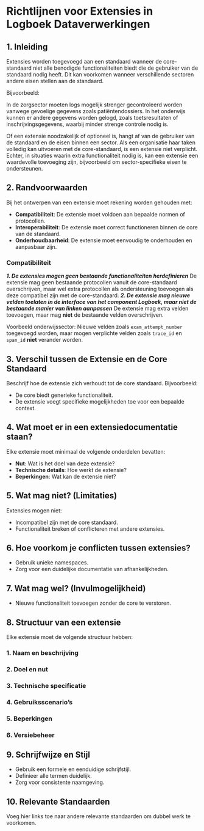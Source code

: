 # Richtlijnen voor Extensies in Logboek Dataverwerkingen

## 1. Inleiding
Extensies worden toegevoegd aan een standaard wanneer de core-standaard niet alle benodigde functionaliteiten biedt die de gebruiker van de standaard nodig heeft. Dit kan voorkomen wanneer verschillende sectoren andere eisen stellen aan de standaard.

Bijvoorbeeld:

In de zorgsector moeten logs mogelijk strenger gecontroleerd worden vanwege gevoelige gegevens zoals patiëntendossiers.
In het onderwijs kunnen er andere gegevens worden gelogd, zoals toetsresultaten of inschrijvingsgegevens, waarbij minder strenge controle nodig is.

Of een extensie noodzakelijk of optioneel is, hangt af van de gebruiker van de standaard en de eisen binnen een sector. Als een organisatie haar taken volledig kan uitvoeren met de core-standaard, is een extensie niet verplicht. Echter, in situaties waarin extra functionaliteit nodig is, kan een extensie een waardevolle toevoeging zijn, bijvoorbeeld om sector-specifieke eisen te ondersteunen.

## 2. Randvoorwaarden
Bij het ontwerpen van een extensie moet rekening worden gehouden met:
- **Compatibiliteit**: De extensie moet voldoen aan bepaalde normen of protocollen.
- **Interoperabiliteit**: De extensie moet correct functioneren binnen de core van de standaard.
- **Onderhoudbaarheid**: De extensie moet eenvoudig te onderhouden en aanpasbaar zijn.

### Compatibiliteit
***1. De extensies mogen geen bestaande functionaliteiten herdefinieren***
De extensie mag geen bestaande protocollen vanuit de core-standaard overschrijven, maar wel extra protocollen als ondersteuning toevoegen als deze compatibel zijn met de core-standaard.
***2. De extensie mag nieuwe velden toelaten in de interface van het component Logboek, maar niet de bestaande manier van linken aanpassen***
De extensie mag extra velden toevoegen, maar mag **niet** de bestaande velden overschrijven. 

Voorbeeld onderwijssector: Nieuwe velden zoals ```exam_attempt_number``` toegevoegd worden, maar mogen verplichte velden zoals ```trace_id``` en ```span_id``` **niet** verander worden.

## 3. Verschil tussen de Extensie en de Core Standaard
Beschrijf hoe de extensie zich verhoudt tot de core standaard. Bijvoorbeeld:
- De core biedt generieke functionaliteit.
- De extensie voegt specifieke mogelijkheden toe voor een bepaalde context.

## 4. Wat moet er in een extensiedocumentatie staan?
Elke extensie moet minimaal de volgende onderdelen bevatten:
- **Nut**: Wat is het doel van deze extensie?
- **Technische details**: Hoe werkt de extensie?
- **Beperkingen**: Wat kan de extensie niet?

## 5. Wat mag niet? (Limitaties)
Extensies mogen niet:
- Incompatibel zijn met de core standaard.
- Functionaliteit breken of conflicteren met andere extensies.

## 6. Hoe voorkom je conflicten tussen extensies?
- Gebruik unieke namespaces.
- Zorg voor een duidelijke documentatie van afhankelijkheden.

## 7. Wat mag wel? (Invulmogelijkheid)
- Nieuwe functionaliteit toevoegen zonder de core te verstoren.

## 8. Structuur van een extensie
Elke extensie moet de volgende structuur hebben:

### 1. Naam en beschrijving

### 2. Doel en nut

### 3. Technische specificatie

### 4. Gebruiksscenario’s

### 5. Beperkingen

### 6. Versiebeheer

## 9. Schrijfwijze en Stijl
- Gebruik een formele en eenduidige schrijfstijl.
- Definieer alle termen duidelijk.
- Zorg voor consistente naamgeving.

## 10. Relevante Standaarden
Voeg hier links toe naar andere relevante standaarden om dubbel werk te voorkomen.
